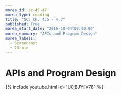```yaml
---
morea_id: sc-45-47
morea_type: reading
title: "SC: Ch. 4.5 - 4.7"
published: True
morea_start_date: "2016-10-04T00:00:00"
morea_summary: "APIs and Program Design"
morea_labels: 
  - Screencast
  - 23 min
---
```


# APIs and Program Design

{% include youtube.html id="U0jBJYilV78" %}

